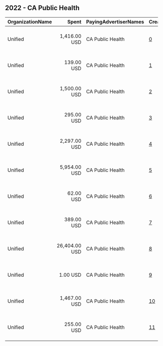 ## 2022 - CA Public Health 
|OrganizationName|Spent|PayingAdvertiserNames|CreativeUrls|Impressions|Genders|AgeBrackets|CountryCodes|BillingAddresses|CandidateBallotInformation|
|:---|---:|:---|:---|---:|:---|:---|:---|:---|:---|
|Unified|1,416.00 USD|CA Public Health|[0](https://www.snap.com/political-ads/asset/89e93d4d30cf4e6bc82e47744bb60c1779afc9ade83068e5ddd7b6a447768916?mediaType=jpeg)|389,830||18+|united states|"180 Madison Ave New York,New York,10016,US"||
|Unified|139.00 USD|CA Public Health|[1](https://www.snap.com/political-ads/asset/4e09c54e737a55cd41f497bff2b098900102bb185d515fb7d5d871b7bd158c48?mediaType=mp4)|37,784||18+|united states|"180 Madison Ave New York,New York,10016,US"||
|Unified|1,500.00 USD|CA Public Health|[2](https://www.snap.com/political-ads/asset/5c194bcb61fa0cab9a08bed3441dffbdb2d1771d8e9dacfb445adb3ed4d7cd6f?mediaType=jpeg)|411,723||18+|united states|"180 Madison Ave New York,New York,10016,US"||
|Unified|295.00 USD|CA Public Health|[3](https://www.snap.com/political-ads/asset/f87469f9dd7671d26350ad1b6298e6a32fbd070e1336e7b1da47a10195dce747?mediaType=jpg)|61,971||18+||"180 Madison Ave New York,New York,10016,US"||
|Unified|2,297.00 USD|CA Public Health|[4](https://www.snap.com/political-ads/asset/34602337d152ad9f74074ec42be9b9b129b689b8f4b9a6256e77ce21df1c7d83?mediaType=jpg)|843,405||18+||"180 Madison Ave New York,New York,10016,US"||
|Unified|5,954.00 USD|CA Public Health|[5](https://www.snap.com/political-ads/asset/a7321958e045e946bf67c122108e416143f07bce64edba321502e26ccbc27388?mediaType=jpg)|687,158||18+||"180 Madison Ave New York,New York,10016,US"||
|Unified|62.00 USD|CA Public Health|[6](https://www.snap.com/political-ads/asset/22090e55e67b2a0a45d7a285f9fdc4febeab01d5eae0cfa61ae4d23bd0c9c797?mediaType=mp4)|16,117||18+|united states|"180 Madison Ave New York,New York,10016,US"||
|Unified|389.00 USD|CA Public Health|[7](https://www.snap.com/political-ads/asset/e5dea6f53e4e09df00176797da8585481eb4c19be47d46f0c75caf45c59bdbda?mediaType=jpeg)|94,062||18+||"180 Madison Ave New York,New York,10016,US"||
|Unified|26,404.00 USD|CA Public Health|[8](https://www.snap.com/political-ads/asset/424f524fa68ded729b779146d120a9c9e1a82a1d1cc80c50353e76f8c314ba3f?mediaType=jpg)|6,911,219||18+||"180 Madison Ave New York,New York,10016,US"||
|Unified|1.00 USD|CA Public Health|[9](https://www.snap.com/political-ads/asset/048549abea0bbc0e555973adf67d94675ebf1184703d0831bd9be068942dc8d8?mediaType=jpg)|39||18+|united states|"180 Madison Ave New York,New York,10016,US"||
|Unified|1,467.00 USD|CA Public Health|[10](https://www.snap.com/political-ads/asset/21b067818b9a5f925772a22bdcedba0edf163b09034ca0f31fd298d4111d5339?mediaType=jpeg)|400,792||18+|united states|"180 Madison Ave New York,New York,10016,US"||
|Unified|255.00 USD|CA Public Health|[11](https://www.snap.com/political-ads/asset/6dabab74422acd2a315713dd03e9c8d2bf3e0b7cbcb6c134f7df781b36dfee7f?mediaType=jpeg)|62,667||18+||"180 Madison Ave New York,New York,10016,US"||
